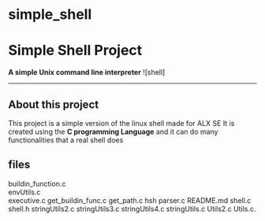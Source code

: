 # simple_shell
# Simple Shell Project

**A simple Unix command line interpreter**
![shell]

***
## About this project
This project is a simple version of the linux shell made for ALX SE
It is created using the **C programming Language** and it can do many functionalities that a real shell does

## files
buildin_function.c  
envUtils.c  
executive.c  get_buildin_func.c  get_path.c  hsh  parser.c  README.md  shell.c  shell.h  stringUtils2.c  stringUtils3.c  stringUtils4.c  stringUtils.c  Utils2.c  Utils.c.
